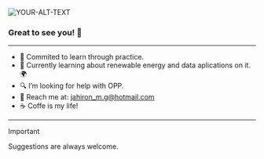 <picture>
 <source media="(prefers-color-scheme: dark)" srcset="Wallpapers/9.jpg">
 <source media="(prefers-color-scheme: light)" srcset="Wallpapers/9.jpg">
 <img alt="YOUR-ALT-TEXT" src="https://github.com/JahironMG/JahironMG/assets/110778060/59bee66c-0eb3-4c5b-b4a6-013b7ba4ba9b">
</picture>


### Great to see you! 👋 
----


- 🔭 Commited to learn through practice.
- 🌱 Currently learning about renewable energy and data aplications on it. 🌍
- 🔍 I’m looking for help with OPP.
- 📨 Reach me at: jahiron_m.g@hotmail.com
- ☕ Coffe is my life!


----

> [!IMPORTANT]
> Suggestions are always welcome.

